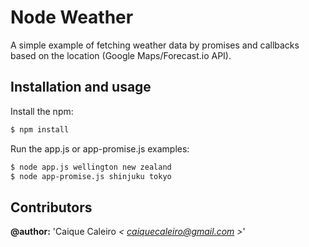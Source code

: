 # Node Weather

A simple example of fetching weather data by promises and callbacks based on the location (Google Maps/Forecast.io API).

## Installation and usage

Install the npm:
```bash
$ npm install
```

Run the app.js or app-promise.js examples:
```bash
$ node app.js wellington new zealand
$ node app-promise.js shinjuku tokyo
```

## Contributors  

**@author:** 'Caique Caleiro *< [caiquecaleiro@gmail.com](mailto:caiquecaleiro@gmail.com) >*' 